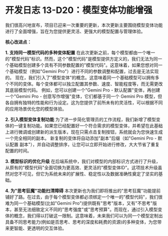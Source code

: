# 开发日志 13-D20：模型变体功能增强

我们很高兴地宣布，项目已迎来一次重要的更新，本次更新主要围绕模型变体功能进行了全面增强，旨在为您提供更灵活、更强大的模型配置与管理体验。

**核心改进点：**

**1. 支持同一模型代码的多种变体配置**
在此次更新之前，每个模型都由一个唯一的"模型代码"标识。然而，这个"模型代码"是模型提供方定义的，我们无法为同一个基础模型创建多个具有不同参数配置的"模型代码"。这意味着，如果您想对同一个基础模型（例如"Gemini Pro"）进行不同的参数调整和配置，过去是无法实现的。
现在，我们引入了"模型变体"的概念。这意味着同一个基础模型可以拥有多个不同的变体。每个变体都可以独立配置其参数、速度、智能程度等，而无需更改其底层模型代码。
例如，您可以创建一个"Gemini Pro - 默认配置"变体，再创建一个"Gemini Pro - 创意写作增强"变体，它们都基于同一个 Gemini Pro 模型，但各自拥有独特的性能和行为设定。这为您提供了前所未有的灵活性，可以根据不同的应用场景优化您的模型体验。

**2. 引入模型变体复制功能**
为了进一步简化管理员的工作流程，我们新增了模型变体的一键复制功能。如果您已经配置好一个符合需求的模型变体，并希望在此基础上进行微调或创建新的派生版本，现在只需点击复制按钮，系统就会为您快速生成一个完全相同的副本。
新复制的变体将自动添加"副本"后缀（如"Gemini Pro - 默认配置 副本"），并自动调整排序，让您可以立即开始进行修改，大大节省了重复配置的时间。

**3. 模型标识的优化升级**
在后端系统中，我们对模型的内部标识方式进行了升级，从原有的"模型代码"全面切换为更高效、更灵活的"模型变体ID"。这项技术升级虽然对您不可见，但它为系统未来的扩展性、稳定性以及数据准确性奠定了坚实的基础。

**4. 为"思考狂魔"功能扫清障碍**
本次更新也为我们即将推出的"思考狂魔"功能提前铺好了路。在过去，由于每个模型变体都必须绑定一个唯一的"模型代码"，我们很难为同一个基础模型(比如"Gemini Pro")提供既有"思考"版本，又有"不思考"版本，甚至无法细致定义不同的"思考强度"或"思考预算"。而现在，通过引入模型变体的概念，我们得以打破这一限制。这意味着，未来我们可以为同一个模型定制出具备不同思考能力(例如是否思考、思考的深度和耗费的资源)的多种变体，为您带来更智能、更透明的交互体验。